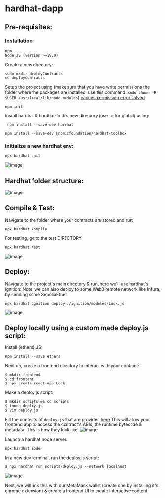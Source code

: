 # hardhat-dapp

## Pre-requisites:

  ### Installation:
  ```
  npm
  Node JS (version >=18.0)
  ```

  Create a new directory:
  ```
  sudo mkdir deployContracts
  cd deployContracts
  ```
  Setup the project using (make sure that you have write permissions the folder where the packages are installed, use this command: `sudo chown -R $USER /usr/local/lib/node_modules`) 
  [eacces permission error solved](https://docs.npmjs.com/resolving-eacces-permissions-errors-when-installing-packages-globally)
  ```
  npm init
  ```
  Install hardhat & hardhat-in this new directory (use `-g` for global) using:
  ```
   npm install --save-dev hardhat
  ```
  ```
npm install --save-dev @nomicfoundation/hardhat-toolbox
```

  ### Initialize a new hardhat env:
  ```
  npx hardhat init
  ```
![image](https://github.com/lakshya-chopra/hardhat-dapp/assets/77010972/d77c9d42-2c75-4b2f-b5f3-57bcb58dc0c4)

## Hardhat folder structure:
![image](https://github.com/lakshya-chopra/hardhat-dapp/assets/77010972/260edf48-38a4-4520-8939-abacbf45daad)


## Compile & Test:
Navigate to the folder where your contracts are stored and run:
```
npx hardhat compile
```

For testing, go to the test DIRECTORY:
```
npx hardhat test
```
![image](https://github.com/lakshya-chopra/hardhat-dapp/assets/77010972/b3969b63-bcc2-42e4-a355-f016f49e7af5)

## Deploy:

Navigate to the project's main directory & run, here we'll use hardhat's ignition:
Note: we can also deploy to some Web3 remote network like Infura, by sending some SepoliaEther.
```
npx hardhat ignition deploy ./ignition/modules/Lock.js
```
![image](https://github.com/lakshya-chopra/hardhat-dapp/assets/77010972/e2353534-eb54-44d2-8b31-3f1443f070f2)

## Deploy locally using a custom made deploy.js script:

Install {ethers} JS:
```
npm install --save ethers
```
Next up, create a frontend directory to interact with your contract:
```
$ mkdir frontend
$ cd frontend
$ npx create-react-app Lock
```
Make a deploy.js script:
```
$ mkdir scripts && cd scripts
$ touch deploy.js
$ vim deploy.js
```
Fill the contents of `deploy.js` that are provided [here](https://github.com/lakshya-chopra/hardhat-dapp/blob/main/scripts/deploy.js)
This will allow your frontend app to access the contract's ABIs, the runtime bytecode & metadata.
This is how they look like:
![image](https://github.com/lakshya-chopra/hardhat-dapp/assets/77010972/b1403388-9a27-426d-bb60-e7309c191381)


Launch a hardhat node server:
```
npx hardhat node
```

In a new dev terminal, run the deploy.js script:
```
$ npx hardhat run scripts/deploy.js --network localhost
```
![image](https://github.com/lakshya-chopra/hardhat-dapp/assets/77010972/280e09df-cfaf-4d7d-9d3c-a939828cf52b)

Next, we will link this with our MetaMask wallet (create one by installing it's chrome extension) & create a frontend UI to create interactive content.










```
